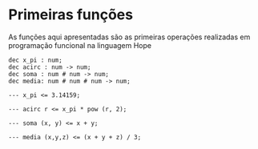 # Primeiras funções

As funções aqui apresentadas são as primeiras operações realizadas em programação funcional na linguagem Hope

```hop
dec x_pi : num;
dec acirc : num -> num;
dec soma : num # num -> num;
dec media: num # num # num -> num;

--- x_pi <= 3.14159;

--- acirc r <= x_pi * pow (r, 2);

--- soma (x, y) <= x + y;

--- media (x,y,z) <= (x + y + z) / 3;
```
